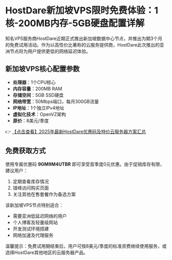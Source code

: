 # HostDare新加坡VPS限时免费体验：1核-200MB内存-5GB硬盘配置详解

知名VPS服务商HostDare近期正式推出新加坡数据中心节点，并推出为期3个月的免费试用活动。作为以高性价比著称的云服务提供商，HostDare此次推出的亚洲节点将为用户提供更低的网络延迟体验。

## 新加坡VPS核心配置参数

- **处理器**：1个CPU核心
- **内存容量**：200MB RAM
- **存储空间**：5GB SSD硬盘
- **网络带宽**：50Mbps端口，每月300GB流量
- **IP地址**：1个独立IPv4地址
- **虚拟化技术**：OpenVZ架构
- **原价**：8美元/季度

👉 [【点击查看】2025年最新HostDare优惠码及特价云服务器方案汇总](https://bit.ly/hostdare)

## 免费获取方式

使用专属优惠码 **9GM9M4UTBR** 即可享受首季度0元优惠。由于促销库存有限，建议用户：

1. 定期查看库存情况
2. 错峰访问购买页面
3. 关注其他在售套餐作为备选方案

该新加坡VPS节点特别适合：
- 需要亚洲低延迟网络的用户
- 个人博客及轻量级网站
- 开发测试环境搭建
- 网络加速及代理服务

温馨提示：免费试用期结束后，用户可按8美元/季度的标准资费继续使用服务，或选择HostDare其他地区的云服务器产品。